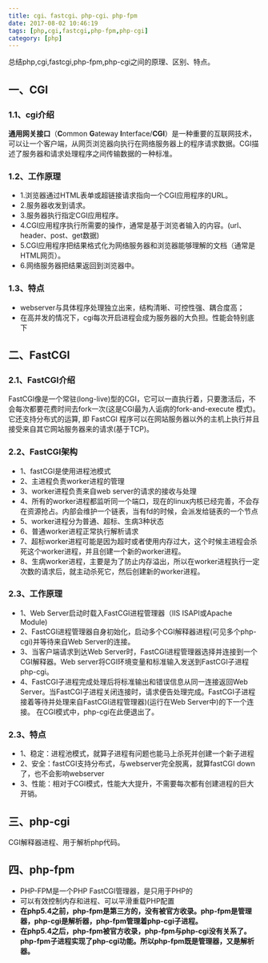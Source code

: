 ```yaml
---
title: cgi、fastcgi、php-cgi、php-fpm
date: 2017-08-02 10:46:19
tags: [php,cgi,fastcgi,php-fpm,php-cgi]
category: [php]
---
```


总结php,cgi,fastcgi,php-fpm,php-cgi之间的原理、区别、特点。
<!--more-->

## 一、CGI
### 1.1、cgi介绍
**通用网关接口**（**C**ommon **G**ateway **I**nterface/**CGI**）是一种重要的互联网技术，可以让一个客户端，从网页浏览器向执行在网络服务器上的程序请求数据。CGI描述了服务器和请求处理程序之间传输数据的一种标准。

### 1.2、工作原理
- 1.浏览器通过HTML表单或超链接请求指向一个CGI应用程序的URL。
- 2.服务器收发到请求。
- 3.服务器执行指定CGI应用程序。
- 4.CGI应用程序执行所需要的操作，通常是基于浏览者输入的内容。(url、header、post、get数据)
- 5.CGI应用程序把结果格式化为网络服务器和浏览器能够理解的文档（通常是HTML网页）。
- 6.网络服务器把结果返回到浏览器中。

### 1.3、特点
- webserver与具体程序处理独立出来，结构清晰、可控性强、耦合度高；
- 在高并发的情况下，cgi每次开启进程会成为服务器的大负担。性能会特别底下

## 二、FastCGI
### 2.1、FastCGI介绍
FastCGI像是一个常驻(long-live)型的CGI，它可以一直执行着，只要激活后，不会每次都要花费时间去fork一次(这是CGI最为人诟病的fork-and-execute 模式)。它还支持分布式的运算, 即 FastCGI 程序可以在网站服务器以外的主机上执行并且接受来自其它网站服务器来的请求(基于TCP)。

### 2.2、FastCGI架构
- 1、fastCGI是使用进程池模式
- 2、主进程负责worker进程的管理
- 3、worker进程负责来自web server的请求的接收与处理
- 4、所有的worker进程都监听同一个端口，现在的linux内核已经完善，不会存在资源抢占。内部会维护一个链表，当有fd的时候，会派发给链表的一个节点
- 5、worker进程分为普通、超标、生病3种状态
- 6、普通worker进程正常执行解析请求
- 7、超标worker进程可能是因为超时或者使用内存过大，这个时候主进程会杀死这个worker进程，并且创建一个新的worker进程。
- 8、生病worker进程，主要是为了防止内存溢出，所以在worker进程执行一定次数的请求后，就主动杀死它，然后创建新的worker进程。

### 2.3、工作原理
- 1、Web Server启动时载入FastCGI进程管理器（IIS ISAPI或Apache Module)
- 2、FastCGI进程管理器自身初始化，启动多个CGI解释器进程(可见多个php-cgi)并等待来自Web Server的连接。
- 3、当客户端请求到达Web Server时，FastCGI进程管理器选择并连接到一个CGI解释器。Web server将CGI环境变量和标准输入发送到FastCGI子进程php-cgi。
- 4、FastCGI子进程完成处理后将标准输出和错误信息从同一连接返回Web Server。当FastCGI子进程关闭连接时，请求便告处理完成。FastCGI子进程接着等待并处理来自FastCGI进程管理器)(运行在Web Server中)的下一个连接。 在CGI模式中，php-cgi在此便退出了。

### 2.3、特点
- 1、稳定：进程池模式，就算子进程有问题也能马上杀死并创建一个新子进程
- 2、安全：fastCGI支持分布式，与webserver完全脱离，就算fastCGI down了，也不会影响webserver
- 3、性能：相对于CGI模式，性能大大提升，不需要每次都有创建进程的巨大开销。

## 三、php-cgi
CGI解释器进程、用于解析php代码。

## 四、php-fpm
- PHP-FPM是一个PHP FastCGI管理器，是只用于PHP的
- 可以有效控制内存和进程、可以平滑重载PHP配置
- **在php5.4之前，php-fpm是第三方的，没有被官方收录。php-fpm是管理器，php-cgi是解析器，php-fpm管理着php-cgi子进程。**
- **在php5.4之后，php-fpm被官方收录，php-fpm与php-cgi没有关系了。php-fpm子进程实现了php-cgi功能。所以php-fpm既是管理器，又是解析器。**